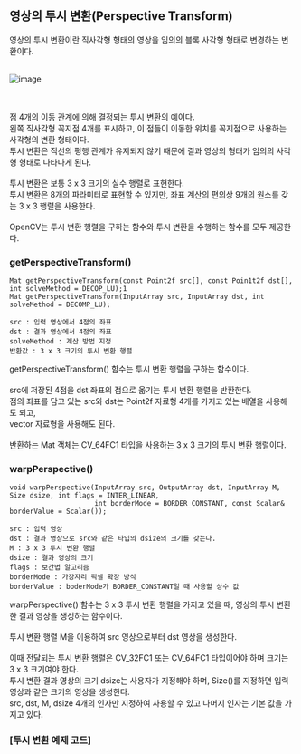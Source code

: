 ## 영상의 투시 변환(Perspective Transform)
 
영상의 투시 변환이란 직사각형 형태의 영상을 임의의 블록 사각형 형태로 변경하는 변환이다.
<br>
<br>

![image](https://user-images.githubusercontent.com/87363461/203904012-d5615f81-3629-4d13-991e-0345143be761.png)


<br>
<br>
점 4개의 이동 관계에 의해 결정되는 투시 변환의 예이다.
<br>
왼쪽 직사각형 꼭지점 4개를 표시하고, 이 점들이 이동한 위치를 꼭지점으로 사용하는 사각형의 변환 형태이다.
<br>
투시 변환은 직선의 평행 관계가 유지되지 않기 때문에 결과 영상의 형태가 임의의 사각형 형태로 나타나게 된다.
<br>
<br>
투시 변환은 보통 3 x 3 크기의 실수 행렬로 표현한다.
<br>
투시 변환은 8개의 파라미터로 표현할 수 있지만, 좌표 계산의 편의상 9개의 원소를 갖는 3 x 3 행렬을 사용한다.
<br>
<br>
OpenCV는 투시 변환 행렬을 구하는 함수와 투시 변환을 수행하는 함수를 모두 제공한다.

### getPerspectiveTransform()
```
Mat getPerspectiveTransform(const Point2f src[], const Poin1t2f dst[], int solveMethod = DECOP_LU);1
Mat getPerspectiveTransform(InputArray src, InputArray dst, int solveMethod = DECOMP_LU);

src : 입력 영상에서 4점의 좌표
dst : 결과 영상에서 4점의 좌표
solveMethod : 계산 방법 지정
반환값 : 3 x 3 크기의 투시 변환 행렬
```

getPerspectiveTransform() 함수는 투시 변환 행렬을 구하는 함수이다.
<br>
<br>
src에 저장된 4점을 dst 좌표의 점으로 옮기는 투시 변환 행렬을 반환한다.
<br>
점의 좌표를 담고 있는 src와 dst는 Point2f 자료형 4개를 가지고 있는 배열을 사용해도 되고,
<br>
vector<Point2f> 자료형을 사용해도 된다.
<br>
<br>
반환하는 Mat 객체는 CV_64FC1 타입을 사용하는 3 x 3 크기의 투시 변환 행렬이다.

### warpPerspective()
```
void warpPerspective(InputArray src, OutputArray dst, InputArray M, Size dsize, int flags = INTER_LINEAR, 
                     int borderMode = BORDER_CONSTANT, const Scalar& borderValue = Scalar());

src : 입력 영상
dst : 결과 영상으로 src와 같은 타입의 dsize의 크기를 갖는다.
M : 3 x 3 투시 변환 행렬
dsize : 결과 영상의 크기
flags : 보간법 알고리즘
borderMode : 가장자리 픽셀 확장 방식
borderValue : boderMode가 BORDER_CONSTANT일 때 사용할 상수 값
```
warpPerspective() 함수는 3 x 3 투시 변환 행렬을 가지고 있을 때, 영상의 투시 변환한 결과 영상을 생성하는 함수이다.
<br>
<br>
투시 변환 행렬 M을 이용하여 src 영상으로부터 dst 영상을 생성한다.
<br>
<br>
이때 전달되는 투시 변환 행렬은 CV_32FC1 또는 CV_64FC1 타입이어야 하며 크기는 3 x 3 크기여야 한다.
<br>
투시 변환 결과 영상의 크기 dsize는 사용자가 지정해야 하며, Size()를 지정하면 입력 영상과 같은 크기의 영상을 생성한다.
<br>
src, dst, M, dsize 4개의 인자만 지정하여 사용할 수 있고 나머지 인자는 기본 값을 가지고 있다.
  
### [투시 변환 예제 코드]

